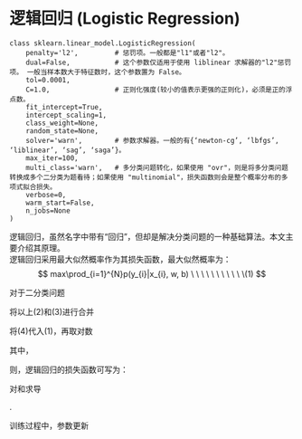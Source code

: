 # 逻辑回归 (Logistic Regression)
```
class sklearn.linear_model.LogisticRegression(
    penalty='l2',         # 惩罚项。一般都是"l1"或者"l2"。 
    dual=False,           # 这个参数仅适用于使用 liblinear 求解器的"l2"惩罚项。 一般当样本数大于特征数时，这个参数置为 False。
    tol=0.0001, 
    C=1.0,                # 正则化强度(较小的值表示更强的正则化)，必须是正的浮点数。
    fit_intercept=True, 
    intercept_scaling=1, 
    class_weight=None, 
    random_state=None, 
    solver='warn',        # 参数求解器。一般的有{‘newton-cg’, ‘lbfgs’, ‘liblinear’, ‘sag’, ‘saga’}。
    max_iter=100, 
    multi_class='warn',   # 多分类问题转化，如果使用 "ovr"，则是将多分类问题转换成多个二分类为题看待；如果使用 "multinomial"，损失函数则会是整个概率分布的多项式拟合损失。
    verbose=0, 
    warm_start=False, 
    n_jobs=None
)

```
逻辑回归，虽然名字中带有“回归”，但却是解决分类问题的一种基础算法。本文主要介绍其原理。<br>
逻辑回归采用最大似然概率作为其损失函数，最大似然概率为：<br>
$$
max\prod_{i=1}^{N}p(y_{i}|x_{i}, w, b) \ \ \ \ \ \ \ \ \ \ \(1)
$$



对于二分类问题



将以上(2)和(3)进行合并



将(4)代入(1)，再取对数



其中，

则，逻辑回归的损失函数可写为：



对和求导



.

训练过程中，参数更新



